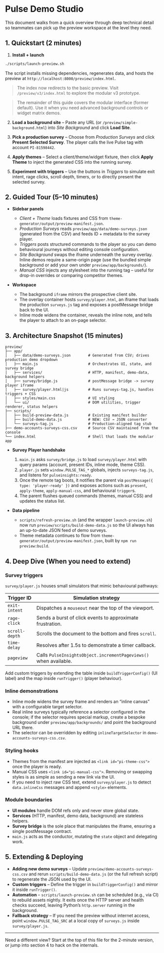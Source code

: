 # Pulse Demo Studio

This document walks from a quick overview through deep technical detail so teammates can pick up the preview workspace at the level they need.

## 1. Quickstart (2 minutes)

1. **Install + launch**
```bash
./scripts/launch-preview.sh
```
   The script installs missing dependencies, regenerates data, and hosts the preview at `http://localhost:8000/preview/index.html`.

   > The index now redirects to the basic preview. Visit `/preview/v3/index.html` to explore the modular v3 prototype.

   > The remainder of this guide covers the modular interface (former default). Use it when you need advanced background controls or widget matrix demos.

2. **Load a background site** – Paste any URL (or `/preview/simple-background.html`) into *Site Background* and click **Load Site**.

3. **Pick a production survey** – Choose from *Production Surveys* and click **Present Selected Survey**. The player calls the live Pulse tag with account `PI-81598442`.

4. **Apply themes** – Select a client/theme/widget fixture, then click **Apply Theme** to inject the generated CSS into the running survey.

5. **Experiment with triggers** – Use the buttons in *Triggers* to simulate exit intent, rage clicks, scroll depth, timers, or to directly present the selected survey.

## 2. Guided Tour (5–10 minutes)

- **Sidebar panels**
  - *Client + Theme* loads fixtures and CSS from `theme-generator/output/preview-manifest.json`.
  - *Production Surveys* reads `preview/app/data/demo-surveys.json` (generated from the CSV) and feeds ID + metadata to the survey player.
  - *Triggers* posts structured commands to the player so you can demo behavioural journeys without editing console configuration.
  - *Site Background* swaps the iframe underneath the survey overlay. Inline demos require a same-origin page (use the bundled simple background or add your own under `preview/app/backgrounds/`).
  - *Manual CSS* injects any stylesheet into the running tag – useful for drop-in overrides or comparing competitor themes.

- **Workspace**
  - The background `iframe` mirrors the prospective client site.
  - The overlay container hosts `survey/player.html`, an iframe that loads the production `surveys.js` tag and exposes a postMessage bridge back to the UI.
  - Inline mode widens the container, reveals the inline note, and tells the player to attach to an on-page selector.

## 3. Architecture Snapshot (15 minutes)

```
preview/
├── app/
│   ├── data/demo-surveys.json        # Generated from CSV; drives production demo dropdown
│   ├── main.js                       # Orchestrates UI, state, and survey bridge
│   ├── services/                     # HTTP, manifest, demo-data, background helpers
│   ├── survey/bridge.js              # postMessage bridge -> survey player iframe
│   ├── survey/player.html|js         # Runs surveys-tag.js, handles triggers + CSS
│   ├── styles/main.css               # UI styling
│   └── ui/                           # DOM utilities, trigger renderer, status helpers
├── scripts/
│   ├── build-preview-data.js         # Existing manifest builder
│   ├── build-demo-data.js            # NEW: CSV → JSON converter
│   └── surveys-tag.js                # Production-aligned tag stub
├── demo-accounts-surveys-css.csv     # Source CSV maintained from the console
└── index.html                        # Shell that loads the modular app
```

- **Survey Player handshake**
  1. `main.js` asks `survey/bridge.js` to load `survey/player.html` with query params (account, present IDs, inline mode, theme CSS).
  2. `player.js` sets `window.PULSE_TAG_*` globals, injects `surveys-tag.js`, and listens for `pulseinsights:ready`.
  3. Once the remote tag boots, it notifies the parent via `postMessage({ type: 'player-ready' })` and exposes actions such as `present`, `apply-theme`, `apply-manual-css`, and behavioural `trigger`s.
  4. The parent flushes queued commands (themes, manual CSS) and updates the status list.

- **Data pipeline**
  - `scripts/refresh-preview.sh` (and the wrapper `launch-preview.sh`) now run `preview/scripts/build-demo-data.js` so the UI always has an up-to-date JSON feed of demo surveys.
  - Theme metadata continues to flow from `theme-generator/output/preview-manifest.json`, built by `npm run preview:build`.

## 4. Deep Dive (When you need to extend)

### Survey triggers

`survey/player.js` houses small simulators that mimic behavioural pathways:

| Trigger ID      | Simulation strategy |
| --------------- | ------------------- |
| `exit-intent`   | Dispatches a `mouseout` near the top of the viewport. |
| `rage-click`    | Sends a burst of click events to approximate frustration. |
| `scroll-depth`  | Scrolls the document to the bottom and fires `scroll`. |
| `time-delay`    | Resolves after 1.5s to demonstrate a timer callback. |
| `pageview`      | Calls `PulseInsightsObject.incrementPageviews()` when available. |

Add custom triggers by extending the table inside `buildTriggerConfig()` (UI label) and the map inside `runTrigger()` (player behaviour).

### Inline demonstrations

- Inline mode widens the survey frame and renders an “inline canvas” with a configurable target selector.
- Real inline surveys typically reference a selector configured in the console; if the selector requires special markup, create a bespoke background under `preview/app/backgrounds/` and point the background URL there.
- The selector can be overridden by editing `inlineTargetSelector` in `demo-accounts-surveys-css.csv`.

### Styling hooks

- Themes from the manifest are injected as `<link id="pi-theme-css">` once the player is ready.
- Manual CSS uses `<link id="pi-manual-css">`. Removing or swapping styles is as simple as sending a new link via the UI.
- If you need to inject raw CSS text, extend `survey/player.js` to detect `data.inlineCss` messages and append `<style>` elements.

### Module boundaries

- **UI modules** handle DOM refs only and never store global state.
- **Services** (HTTP, manifest, demo data, background) are stateless helpers.
- **Survey bridge** is the sole place that manipulates the iframe, ensuring a single postMessage contract.
- `main.js` acts as the conductor, mutating the `state` object and delegating work.

## 5. Extending & Deploying

- **Adding new demo surveys** – Update `preview/demo-accounts-surveys-css.csv` and rerun `scripts/build-demo-data.js` (or the full refresh script) to regenerate the JSON used by the UI.
- **Custom triggers** – Define the trigger in `buildTriggerConfig()` and mirror it inside `runTrigger()`.
- **Automation** – `scripts/launch-preview.sh` can be scheduled (e.g., via CI) to rebuild assets nightly. It exits once the HTTP server and health checks succeed, leaving Python’s `http.server` running in the background.
- **Fallback strategy** – If you need the preview without internet access, point `window.PULSE_TAG_SRC` at a local copy of `surveys.js` inside `survey/player.js`.

---

Need a different view? Start at the top of this file for the 2-minute version, or jump into section 4 to hack on the internals.
